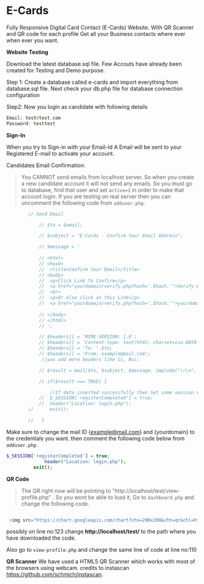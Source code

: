 # E-Cards

Fully Responsive Digital Card Contact (E-Cards) Website. With QR Scanner and QR code for each profile Get all your Business contacts where ever when ever you want.

**Website Testing**

Download the latest database.sql file.
Few Accouts have already been created for Testing and Demo purpose.

Step 1: Create a database called e-cards and import everything from database.sql file. Next check your db.php file for database connection configuration

Step2: Now you login as candidate with following details
```php
Email: test@test.com
Password: testtest
```
**Sign-In**

When you try to Sign-in with your Email-Id A Email will be sent to your Registered E-mail to activate your account.

Candidates Email Confirmation:
>You CANNOT send emails from localhost server. So when you create a new candidate account it will not send any emails. So you must go to database, find that user and set ```active=1``` in order to make that account login. 
>If you are testing on real server then you can uncomment the following code from ```adduser.php```.

```php
		// Send Email

			// $to = $email;

			// $subject = "E-Cards - Confirm Your Email Address";

			// $message = '
			
			// <html>
			// <head>
			// 	<title>Confirm Your Email</title>
			// <body>
			// 	<p>Click Link To Confirm</p>
			// 	<a href="yourdomain/verify.php?hash='.$hash.'">Verify Email</a>
			// 	<br>
			// 	<p>Or else click on this Link</p>
			// 	<a href="yourdomain/verify.php?hash='.$hash.'">yourdomain/verify.php?hash='.$hash.'</a>
			 		
			// </body>
			// </html>
			// ';

			// $headers[] = 'MIME-VERSION: 1.0';
			// $headers[] = 'Content-type: text/html; charset=iso-8859-1';
			// $headers[] = 'To: '.$to;
			// $headers[] = 'From: example@mail.com';
			 //you add more headers like Cc, Bcc;

			// $result = mail($to, $subject, $message, implode("\r\n", $headers)); // \r\n will return new line. 

			// if($result === TRUE) {

			 	//If data inserted successfully then Set some session variables for easy reference and redirect to login
			// 	$_SESSION['registerCompleted'] = true;
			// 	header("Location: login.php");
		//	 	exit();

		//	 }
  ```
  Make sure to change the mail ID {example@mail.com} and {yourdomain} to the credentials you want. then comment the following code below from ```adduser.php```.
  
  ```php
  $_SESSION['registerCompleted'] = true;
			 	header("Location: login.php");
			exit();
   ```

**QR Code**
>The QR right now will be pointing to "http://localhost/test/view-profile.php" . So you wont be able to load it, Go to ```dashboard.php``` and change the following code.

```php

 <img src="https://chart.googleapis.com/chart?chs=200x200&cht=qr&chl=http://localhost/test/view-profile.php?id=<?php echo $row['id_user']; ?>&choe=UTF-8" class="card-img" id="myImg" alt="QR Code"  style="float:right;margin-right:15px;"  />
```
possibly on line no:123 change **http://localhost/test/** to the path where you have downloaded the code.

Also go to ```view-profile.php``` and change the same line of code at line no:110

**QR Scanner**
We have used a HTML5 QR Scanner which works with most of the browsers using webcam. credits to instascan https://github.com/schmich/instascan.


